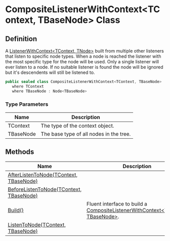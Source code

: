 # CompositeListenerWithContext&lt;TContext, TBaseNode&gt; Class
## Definition

A [ListenerWithContext&lt;TContext, TNode&gt;](MrKWatkins.Ast.Listening.ListenerWithContext-2.md) built from multiple other listeners that listen to specific node types. When a node is reached the listener with the most specific type for the node will be used. Only a single listener will ever listen to a node. If no suitable listener is found the node will be ignored but it&#39;s descendents will still be listened to.

```c#
public sealed class CompositeListenerWithContext<TContext, TBaseNode> : ListenerWithContext<TContext, TBaseNode>, ICompositeListenerWithContextBuilder<TContext, TBaseNode>
   where TContext
   where TBaseNode : Node<TBaseNode>
```

### Type Parameters

| Name | Description |
| ---- | ----------- |
| TContext | The type of the context object. |
| TBaseNode | The base type of all nodes in the tree. |

## Methods

| Name | Description |
| ---- | ----------- |
| [AfterListenToNode(TContext, TBaseNode)](MrKWatkins.Ast.Listening.CompositeListenerWithContext-2.AfterListenToNode.md) |  |
| [BeforeListenToNode(TContext, TBaseNode)](MrKWatkins.Ast.Listening.CompositeListenerWithContext-2.BeforeListenToNode.md) |  |
| [Build()](MrKWatkins.Ast.Listening.CompositeListenerWithContext-2.Build.md) | Fluent interface to build a [CompositeListenerWithContext&lt;TContext, TBaseNode&gt;](MrKWatkins.Ast.Listening.CompositeListenerWithContext-2.md). |
| [ListenToNode(TContext, TBaseNode)](MrKWatkins.Ast.Listening.CompositeListenerWithContext-2.ListenToNode.md) |  |

